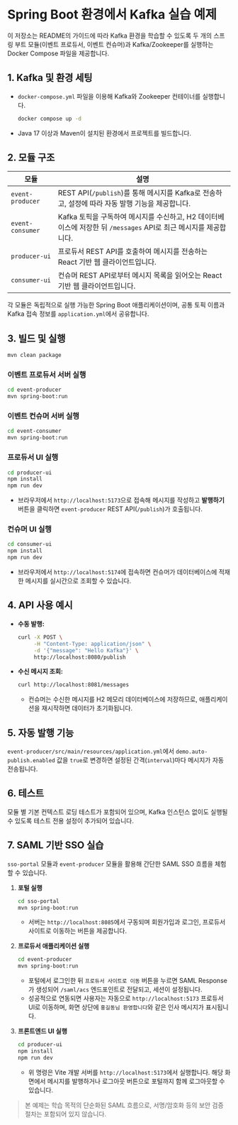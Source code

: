 # Spring Boot 환경에서 Kafka 실습 예제

이 저장소는 README의 가이드에 따라 Kafka 환경을 학습할 수 있도록 두 개의 스프링 부트 모듈(이벤트 프로듀서, 이벤트 컨슈머)과 Kafka/Zookeeper를 실행하는 Docker Compose 파일을 제공합니다.

## 1. Kafka 및 환경 세팅

- `docker-compose.yml` 파일을 이용해 Kafka와 Zookeeper 컨테이너를 실행합니다.
  ```bash
  docker compose up -d
  ```
- Java 17 이상과 Maven이 설치된 환경에서 프로젝트를 빌드합니다.

## 2. 모듈 구조

| 모듈 | 설명 |
| --- | --- |
| `event-producer` | REST API(`/publish`)를 통해 메시지를 Kafka로 전송하고, 설정에 따라 자동 발행 기능을 제공합니다. |
| `event-consumer` | Kafka 토픽을 구독하여 메시지를 수신하고, H2 데이터베이스에 저장한 뒤 `/messages` API로 최근 메시지를 제공합니다. |
| `producer-ui` | 프로듀서 REST API를 호출하여 메시지를 전송하는 React 기반 웹 클라이언트입니다. |
| `consumer-ui` | 컨슈머 REST API로부터 메시지 목록을 읽어오는 React 기반 웹 클라이언트입니다. |

각 모듈은 독립적으로 실행 가능한 Spring Boot 애플리케이션이며, 공통 토픽 이름과 Kafka 접속 정보를 `application.yml`에서 공유합니다.

## 3. 빌드 및 실행

```bash
mvn clean package
```

### 이벤트 프로듀서 서버 실행
```bash
cd event-producer
mvn spring-boot:run
```

### 이벤트 컨슈머 서버 실행
```bash
cd event-consumer
mvn spring-boot:run
```

### 프로듀서 UI 실행
```bash
cd producer-ui
npm install
npm run dev
```
- 브라우저에서 `http://localhost:5173`으로 접속해 메시지를 작성하고 **발행하기** 버튼을 클릭하면 `event-producer` REST API(`/publish`)가 호출됩니다.

### 컨슈머 UI 실행
```bash
cd consumer-ui
npm install
npm run dev
```
- 브라우저에서 `http://localhost:5174`에 접속하면 컨슈머가 데이터베이스에 적재한 메시지를 실시간으로 조회할 수 있습니다.

## 4. API 사용 예시

- **수동 발행:**
  ```bash
  curl -X POST \
       -H "Content-Type: application/json" \
       -d '{"message": "Hello Kafka"}' \
       http://localhost:8080/publish
  ```
- **수신 메시지 조회:**
  ```bash
  curl http://localhost:8081/messages
  ```
  - 컨슈머는 수신한 메시지를 H2 메모리 데이터베이스에 저장하므로, 애플리케이션을 재시작하면 데이터가 초기화됩니다.

## 5. 자동 발행 기능

`event-producer/src/main/resources/application.yml`에서 `demo.auto-publish.enabled` 값을 `true`로 변경하면 설정된 간격(`interval`)마다 메시지가 자동 전송됩니다.

## 6. 테스트

모듈 별 기본 컨텍스트 로딩 테스트가 포함되어 있으며, Kafka 인스턴스 없이도 실행될 수 있도록 테스트 전용 설정이 추가되어 있습니다.

## 7. SAML 기반 SSO 실습

`sso-portal` 모듈과 `event-producer` 모듈을 활용해 간단한 SAML SSO 흐름을 체험할 수 있습니다.

1. **포털 실행**
   ```bash
   cd sso-portal
   mvn spring-boot:run
   ```
   - 서버는 `http://localhost:8085`에서 구동되며 회원가입과 로그인, 프로듀서 사이트로 이동하는 버튼을 제공합니다.

2. **프로듀서 애플리케이션 실행**
   ```bash
   cd event-producer
   mvn spring-boot:run
   ```
   - 포털에서 로그인한 뒤 `프로듀서 사이트로 이동` 버튼을 누르면 SAML Response가 생성되어 `/saml/acs` 엔드포인트로 전달되고, 세션이 설정됩니다.
   - 성공적으로 연동되면 사용자는 자동으로 `http://localhost:5173` 프로듀서 UI로 이동하며, 화면 상단에 `홍길동님 환영합니다`와 같은 인사 메시지가 표시됩니다.

3. **프론트엔드 UI 실행**
   ```bash
   cd producer-ui
   npm install
   npm run dev
   ```
   - 위 명령은 Vite 개발 서버를 `http://localhost:5173`에서 실행합니다. 해당 화면에서 메시지를 발행하거나 로그아웃 버튼으로 포털까지 함께 로그아웃할 수 있습니다.

> 본 예제는 학습 목적의 단순화된 SAML 흐름으로, 서명/암호화 등의 보안 검증 절차는 포함되어 있지 않습니다.
